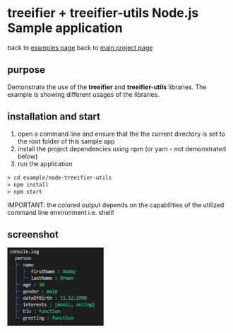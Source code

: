 # treeifier + treeifier-utils Node.js Sample application

back to [examples page][examples] back to [main project page][mainpage]

## purpose

Demonstrate the use of the **treeifier** and **treeifier-utils** libraries. The example is showing different usages of the libraries.

## installation and start

1. open a command line and ensure that the the current directory is set to the root folder of this sample app
1. install the project dependencies using npm (or yarn - not demonstrated below)
1. run the application

```shell
> cd example/node-treeifier-utils
> npm install
> npm start
```

IMPORTANT: the colored output depends on the capabilities of the utilized command line environment i.e. shell!

## screenshot

![node app](../../doc/screenshot-colored-ascii-tree.png)

[mainpage]: ../../README.md
[examples]: ../README.md
